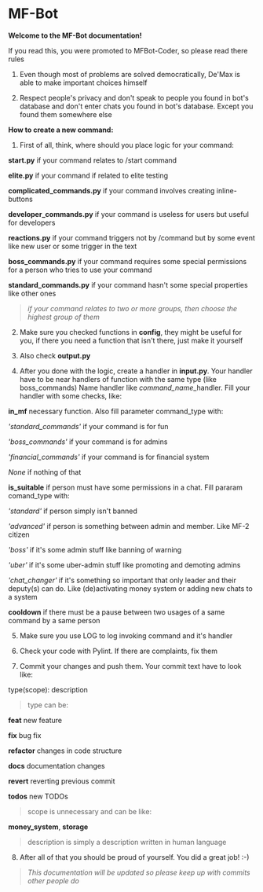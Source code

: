 # MF-Bot

**Welcome to the MF-Bot documentation!**

If you read this, you were promoted to MFBot-Coder, so please read there rules

1. Even though most of problems are solved democratically, De'Max is able to make important choices himself

2. Respect people's privacy and don't speak to people you found in bot's database
and don't enter chats you found in bot's database. Except you found them somewhere else


**How to create a new command:**

1. First of all, think, where should you place logic for your command:

**start.py** if your command relates to /start command

**elite.py** if your command if related to elite testing

**complicated_commands.py** if your command involves creating inline-buttons

**developer_commands.py** if your command is useless for users but useful for developers

**reactions.py** if your command triggers not by /command but by some event like new user or some trigger in the text

**boss_commands.py** if your command requires some special permissions for a person who tries to use your command

**standard_commands.py** if your command hasn't some special properties like other ones


>*if your command relates to two or more groups, then choose the highest group of them*


2. Make sure you checked functions in **config**, they might be useful for you, if there you need a function that isn't there, just make it yourself

3. Also check **output.py**

4. After you done with the logic, create a handler in **input.py**. Your
handler have to be near handlers of function with the same type (like boss_commands)
Name handler like *command_name*_handler. Fill your handler with some checks, like:

**in_mf** necessary function. Also fill parameter command_type with:

*'standard_commands'* if your command is for fun

*'boss_commands'* if your command is for admins

*'financial_commands'* if your command is for financial system

*None* if nothing of that


**is_suitable** if person must have some permissions in a chat. Fill pararam comand_type with:

*'standard'* if person simply isn't banned

*'advanced'* if person is something between admin and member. Like MF-2 citizen

*'boss'* if it's some admin stuff like banning of warning

*'uber'* if it's some uber-admin stuff like promoting and demoting admins

*'chat_changer'* if it's something so important that only leader and their deputy(s) can do.
Like (de)activating money system or adding new chats to a system


**cooldown** if there must be a pause between two usages of a same command by a same person

5. Make sure you use LOG to log invoking command and it's handler

6. Check your code with Pylint. If there are complaints, fix them

7. Commit your changes and push them. Your commit text have to look like:


type(scope): description

>type can be:

**feat** new feature

**fix** bug fix

**refactor** changes in code structure

**docs** documentation changes

**revert** reverting previous commit

**todos** new TODOs

>scope is unnecessary and can be like:

**money_system**, **storage**

>description is simply a description written in human language

8. After all of that you should be proud of yourself. You did a great job! :-)

>*This documentation will be updated so please keep up with commits other people do*
